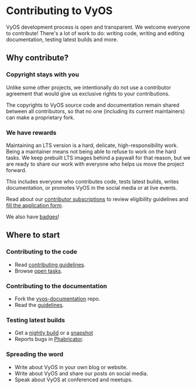 # Contributing to VyOS

VyOS development process is open and transparent. We welcome everyone to contribute!
There's a lot of work to do: writing code, writing and editing documentation,
testing latest builds and more.

## Why contribute?

### Copyright stays with you

Unlike some other projects, we intentionally do not use a contributor agreement
that would give us exclusive rights to your contributions.

The copyrights to VyOS source code and documentation remain shared between all
contributors, so that no one (including its current maintainers) can make a
proprietary fork.

### We have rewards

Maintaining an LTS version is a hard, delicate, high-responsibility work. Being
a maintainer means not being able to refuse to work on the hard tasks. We keep
prebuilt LTS images behind a paywall for that reason, but we are ready to share
our work with everyone who helps us move the project forward.

This includes everyone who contributes code, tests latest builds, writes
documentation, or promotes VyOS in the social media or at live events.

Read about our [contributor subscriptions](/get/contributor-subscriptions) to
review eligibility guidelines and
[fill the application form](/get/contributor-subscriptions#application-form).

We also have [badges](https://www.youracclaim.com/organizations/vyos/badges)!

## Where to start

### Contributing to the code

* Read [contributing guidelines](https://docs.vyos.io/en/latest/contributing/index.html).
* Browse [open tasks](https://phabricator.vyos.net/maniphest/query/YqwCUwoj7wWx/#R).

### Contributing to the documentation

* Fork the [vyos-documentation](https://github.com/vyos/vyos-documentation/) repo.
* Read the [guidelines](https://docs.vyos.io/en/latest/contributing/documentation.html).

### Testing latest builds

* Get a [nightly build](/get/nightly-builds) or a [snapshot](/get/snapshots)
* Reports bugs in [Phabricator](https://phabricator.vyos.net/maniphest).

### Spreading the word

* Write about VyOS in your own blog or website.
* Write about VyOS and share our posts on social media.
* Speak about VyOS at conferenced and meetups.
